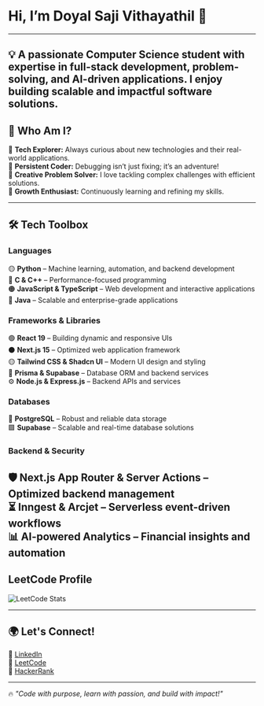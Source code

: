 # Hi, I’m Doyal Saji Vithayathil 👋  
---
💡 A passionate Computer Science student with expertise in full-stack development, problem-solving, and AI-driven applications. I enjoy building scalable and impactful software solutions.
---

## 🌟 Who Am I?  
🔹 **Tech Explorer:** Always curious about new technologies and their real-world applications.  
🔹 **Persistent Coder:** Debugging isn’t just fixing; it’s an adventure!  
🔹 **Creative Problem Solver:** I love tackling complex challenges with efficient solutions.  
🔹 **Growth Enthusiast:** Continuously learning and refining my skills.  

---
## 🛠️ Tech Toolbox  

### **Languages**  
🟡 **Python** – Machine learning, automation, and backend development  
🔵 **C & C++** – Performance-focused programming  
🟠 **JavaScript & TypeScript** – Web development and interactive applications  
🔷 **Java** – Scalable and enterprise-grade applications  

### **Frameworks & Libraries**  
🟢 **React 19** – Building dynamic and responsive UIs  
⚫ **Next.js 15** – Optimized web application framework  
🟡 **Tailwind CSS & Shadcn UI** – Modern UI design and styling  
🔵 **Prisma & Supabase** – Database ORM and backend services  
⚙️ **Node.js & Express.js** – Backend APIs and services  

### **Databases**  
🔷 **PostgreSQL** – Robust and reliable data storage  
🟩 **Supabase** – Scalable and real-time database solutions  

### **Backend & Security**  
🛡️ **Next.js App Router & Server Actions** – Optimized backend management  
⏳ **Inngest & Arcjet** – Serverless event-driven workflows  
📊 **AI-powered Analytics** – Financial insights and automation  
---

## LeetCode Profile
![LeetCode Stats](https://leetcard.jacoblin.cool/DoyalSaj?theme=dark&font=Noto%20Sans%20Osage)

---
## 🌍 Let's Connect!  
📌 [LinkedIn](https://www.linkedin.com/in/doyal-saji-vithayathil-b54693252)  
📌 [LeetCode](https://leetcode.com/u/DoyalSaji/)  
📌 [HackerRank](https://www.hackerrank.com/profile/doyalsajivithay1)  

---
🔥 _"Code with purpose, learn with passion, and build with impact!"_  
